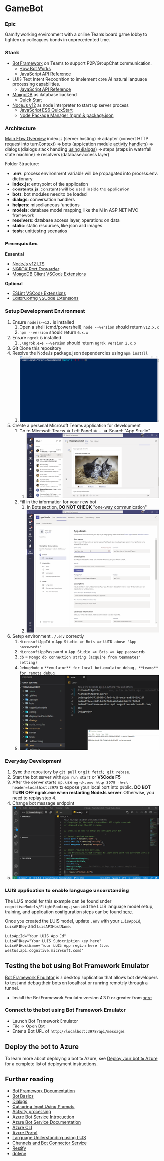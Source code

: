 # GameBot

### Epic
Gamify working environment with a online Teams board game lobby to tighten up colleagues bonds in unprecedented time.

### Stack
- [Bot Framework](https://dev.botframework.com) on Teams to support P2P/GroupChat communication.
  - [How Bot Works](https://docs.microsoft.com/en-us/azure/bot-service/bot-builder-basics?view=azure-bot-service-4.0&tabs=javascript)
  - [JavaScript API Reference](https://docs.microsoft.com/en-us/javascript/api/botbuilder/?view=botbuilder-ts-latest)
- [LUIS Text Intent Recognition](https://www.luis.ai) to implement core AI natural language processing capabilities.
  - [JavaScript API Reference](https://docs.microsoft.com/en-us/javascript/api/botbuilder-ai/luisrecognizer?view=botbuilder-ts-latest)
- [MongoDB](https://www.mongodb.com/) as database backend
  - [Quick Start](https://docs.mongodb.com/manual/tutorial/getting-started/)
- [NodeJs v12](https://nodejs.org/en/) as node interpreter to start up server process
  - [JavaScript ES6 QuickStart](https://www.codespot.org/javascript-101-es6-and-beyond/)
  - [Node Package Manager (npm) & package.json](https://nodesource.com/blog/an-absolute-beginners-guide-to-using-npm/)

### Architecture
[Main Flow Overview](https://docs.microsoft.com/en-us/azure/bot-service/bot-builder-concept-state?view=azure-bot-service-4.0)
index.js (server hosting)
=> adapter (convert HTTP request into turnContext)
   => bots (application module [activity handlers](https://docs.microsoft.com/en-us/azure/bot-service/bot-builder-basics?view=azure-bot-service-4.0&tabs=javascript#bot-logic))
      => dialogs (dialogs stack handling [using dialogs](https://docs.microsoft.com/en-us/azure/bot-service/bot-builder-concept-dialog?view=azure-bot-service-4.0#using-dialogs))
         => steps (steps in waterfall state machine)
            => resolvers (database access layer)

Folder Structure:
- **.env**: process environment variable will be propagated into process.env. dictionary
- **index.js**: entrypoint of the application
- **constants.js**: constants will be used inside the application
- **bots**: bot modules need to be loaded
- **dialogs**: conversation handlers
- **helpers**: miscellaneous functions
- **models**: database model mapping, like the M in ASP.NET MVC framework
- **resolvers**: database access layer, operations on data
- **static**: static resources, like json and images
- **tests**: unittesting scenarios

### Prerequisites

**Essential**
- [NodeJs v12 LTS](https://nodejs.org/dist/v12.18.1/node-v12.18.1-x64.msi)
- [NGROK Port Forwarder](https://ngrok.com/download)
- [MongoDB Client VSCode Extensions](https://marketplace.visualstudio.com/items?itemName=mongodb.mongodb-vscode)

**Optional**
- [ESLint VSCode Extensions](https://marketplace.visualstudio.com/items?itemName=dbaeumer.vscode-eslint)
- [EditorConfig VSCode Extensions](https://marketplace.visualstudio.com/items?itemName=EditorConfig.EditorConfig)

### Setup Development Environment
1. Ensure `nodejs>=12.` is installed
   1. Open a shell (cmd/powershell), `node --version` should return `v12.x.x`
   2. `npm --version` should return `6.x.x`
2. Ensure `ngrok` is installed
   1. `.\ngrok.exe --version` should return `ngrok version 2.x.x`
4. Git Clone this repository
5. Resolve the NodeJs package.json dependencies using `npm install`
   1. ![Run npm install](/.docs/npm_install.gif)
6. Create a personal Microsoft Teams application for development
   1. Go to Microsoft Teams => Left Panel => **...** => Search "App Studio"
      1. ![Setup Teams App](/.docs/teams_app_studio.gif)
   2. Fill in the information for your new bot
      1. In Bots section, **DO NOT CHECK** "one-way communication"
      2. ![Setup Bots App](/.docs/teams_bot_add.gif)
7. Setup environment `./.env` correctly
   1. `MicrosoftAppId` = `App Studio => Bots => UUID above "App passwords"`
   2. `MicrosoftAppPassword` = `App Studio => Bots => App passwords`
   3. `db` = `Mongo db connection string (acquire from teammates' setting)`
   4. `DebugMode` = `**emulator** for local bot-emulator debug, **teams** for remote debug`
   5. ![VSCode Environment](/.docs/vscode_env_setup.gif)

### Everyday Development
1. Sync the repository by `git pull` or `git fetch; git rebase`.
2. Start the bot server with `npm run start` or **VSCode F5**
3. After the server starts up, use `ngrok.exe http 3978 -host-header=localhost:3978` to expose your local port into public. **DO NOT TURN OFF ngrok.exe when restarting NodeJs server**. Otherwise, you need to replay step 4.
4. Change bot message endpoint
5. ![VSCode Daily Development](/.docs/vscode_debug_start.gif)

### LUIS application to enable language understanding

The LUIS model for this example can be found under `cognitiveModels/FlightBooking.json` and the LUIS language model setup, training, and application configuration steps can be found [here](https://docs.microsoft.com/en-us/azure/bot-service/bot-builder-howto-v4-luis?view=azure-bot-service-4.0&tabs=javascript).

Once you created the LUIS model, update `.env` with your `LuisAppId`, `LuisAPIKey` and `LuisAPIHostName`.

```text
LuisAppId="Your LUIS App Id"
LuisAPIKey="Your LUIS Subscription key here"
LuisAPIHostName="Your LUIS App region here (i.e: westus.api.cognitive.microsoft.com)"
```

## Testing the bot using Bot Framework Emulator

[Bot Framework Emulator](https://github.com/microsoft/botframework-emulator) is a desktop application that allows bot developers to test and debug their bots on localhost or running remotely through a tunnel.

- Install the Bot Framework Emulator version 4.3.0 or greater from [here](https://github.com/Microsoft/BotFramework-Emulator/releases)

### Connect to the bot using Bot Framework Emulator

- Launch Bot Framework Emulator
- File -> Open Bot
- Enter a Bot URL of `http://localhost:3978/api/messages`

## Deploy the bot to Azure

To learn more about deploying a bot to Azure, see [Deploy your bot to Azure](https://aka.ms/azuredeployment) for a complete list of deployment instructions.

## Further reading

- [Bot Framework Documentation](https://docs.botframework.com)
- [Bot Basics](https://docs.microsoft.com/azure/bot-service/bot-builder-basics?view=azure-bot-service-4.0)
- [Dialogs](https://docs.microsoft.com/en-us/azure/bot-service/bot-builder-concept-dialog?view=azure-bot-service-4.0)
- [Gathering Input Using Prompts](https://docs.microsoft.com/en-us/azure/bot-service/bot-builder-prompts?view=azure-bot-service-4.0)
- [Activity processing](https://docs.microsoft.com/en-us/azure/bot-service/bot-builder-concept-activity-processing?view=azure-bot-service-4.0)
- [Azure Bot Service Introduction](https://docs.microsoft.com/azure/bot-service/bot-service-overview-introduction?view=azure-bot-service-4.0)
- [Azure Bot Service Documentation](https://docs.microsoft.com/azure/bot-service/?view=azure-bot-service-4.0)
- [Azure CLI](https://docs.microsoft.com/cli/azure/?view=azure-cli-latest)
- [Azure Portal](https://portal.azure.com)
- [Language Understanding using LUIS](https://docs.microsoft.com/en-us/azure/cognitive-services/luis/)
- [Channels and Bot Connector Service](https://docs.microsoft.com/en-us/azure/bot-service/bot-concepts?view=azure-bot-service-4.0)
- [Restify](https://www.npmjs.com/package/restify)
- [dotenv](https://www.npmjs.com/package/dotenv)
